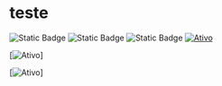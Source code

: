 # teste

![Static Badge](https://img.shields.io/badge/Ativo-green)
![Static Badge](https://img.shields.io/badge/Parado-gray)
![Static Badge](https://img.shields.io/badge/Finalizado-blue)
[![Ativo](https://img.shields.io/badge/Ativo-%E2%9C%93-brightgreen)](https://sua-url-aqui)


[![Ativo](https://img.shields.io/badge/Ativo-Check-brightgreen?logo=data:image/svg+xml;base64,aHR0cHM6Ly9mb250cy5nc3RhdGljLmNvbS9zL21hdGVyaWFsaWNvbnMvY2hlY2suc3Zn)]


[![Ativo](https://img.shields.io/badge/Ativo-Check-brightgreen?logo=data:image/svg+xml;base64,aHR0cHM6Ly9yYXcuZ2l0aHViLmNvbS9Kb2FvT0xNL3Rlc3RlL21haW4vYXNzZXRzL2NoZWNrX0ZJTEwwX3dnZ3Q0MDBfR1JBRDAfb3BzejI0LnN2Zw==)]
